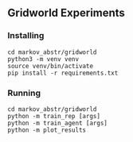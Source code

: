 ## Gridworld Experiments

### Installing
```
cd markov_abstr/gridworld
python3 -m venv venv
source venv/bin/activate
pip install -r requirements.txt
```

### Running
```
cd markov_abstr/gridworld
python -m train_rep [args]
python -m train_agent [args]
python -m plot_results
```
